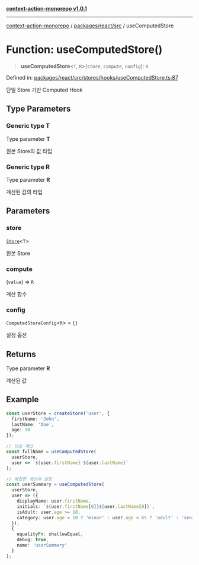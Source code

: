 [**context-action-monorepo v1.0.1**](../../../../README.md)

***

[context-action-monorepo](../../../../README.md) / [packages/react/src](../README.md) / useComputedStore

# Function: useComputedStore()

> **useComputedStore**\<`T`, `R`\>(`store`, `compute`, `config`): `R`

Defined in: [packages/react/src/stores/hooks/useComputedStore.ts:87](https://github.com/mineclover/context-action/blob/2861d61b4b5d930e9e7f5277983455dc296dc859/packages/react/src/stores/hooks/useComputedStore.ts#L87)

단일 Store 기반 Computed Hook

## Type Parameters

### Generic type T

Type parameter **T**

원본 Store의 값 타입

### Generic type R

Type parameter **R**

계산된 값의 타입

## Parameters

### store

[`Store`](../classes/Store.md)&lt;`T`&gt;

원본 Store

### compute

(`value`) => `R`

계산 함수

### config

`ComputedStoreConfig`&lt;`R`&gt; = `{}`

설정 옵션

## Returns

Type parameter **R**

계산된 값

## Example

```typescript
const userStore = createStore('user', { 
  firstName: 'John', 
  lastName: 'Doe', 
  age: 30 
});

// 단순 계산
const fullName = useComputedStore(
  userStore,
  user => `${user.firstName} ${user.lastName}`
);

// 복잡한 계산과 설정
const userSummary = useComputedStore(
  userStore,
  user => ({
    displayName: user.firstName,
    initials: `${user.firstName[0]}${user.lastName[0]}`,
    isAdult: user.age >= 18,
    category: user.age < 18 ? 'minor' : user.age < 65 ? 'adult' : 'senior'
  }),
  {
    equalityFn: shallowEqual,
    debug: true,
    name: 'userSummary'
  }
);
```
